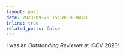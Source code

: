 ```yaml
---
layout: post
date: 2023-09-28 15:59:00-0400
inline: true
related_posts: false
---
```


I was an *Outstanding Reviewer* at ICCV 2023!
